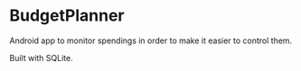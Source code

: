 # BudgetPlanner
Android app to monitor spendings in order to make it easier to control them.

Built with SQLite.
